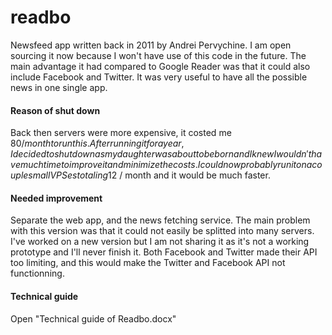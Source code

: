 # readbo 

Newsfeed app written back in 2011 by Andrei Pervychine. I am open sourcing it now because I won't have use of this code in the future. The main advantage it had compared to Google Reader was that it could also include Facebook and Twitter. It was very useful to have all the possible news in one single app.

#### Reason of shut down

Back then servers were more expensive, it costed me 80$/month to run this. After running it for a year, I decided to shut down as my daughter was about to be born and I knew I wouldn't have much time to improve it and minimize the costs. I could now probably run it on a couple small VPSes totaling 12$ / month and it would be much faster.

#### Needed improvement

Separate the web app, and the news fetching service. The main problem with this version was that it could not easily be splitted into many servers. I've worked on a new version but I am not sharing it as it's not a working prototype and I'll never finish it. Both Facebook and Twitter made their API too limiting, and this would make the Twitter and Facebook API not functionning.

#### Technical guide

Open "Technical guide of Readbo.docx"
